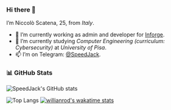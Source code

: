### Hi there 👋

I’m Niccolò Scatena, 25, from _Italy_.

- 🔭 I’m currently working as admin and developer for [Inforge](https://www.inforge.net).
- 🌱 I’m currently studying _Computer Engineering (curriculum: Cybersecurity)_ at _University of Pisa_.
- 📫 I’m on Telegram: [@SpeedJack](https://t.me/SpeedJack).

<!--
**SpeedJack/SpeedJack** is a ✨ _special_ ✨ repository because its `README.md` (this file) appears on your GitHub profile.

Here are some ideas to get you started:

- 🔭 I’m currently working on ...
- 🌱 I’m currently learning ...
- 👯 I’m looking to collaborate on ...
- 🤔 I’m looking for help with ...
- 💬 Ask me about ...
- 📫 How to reach me: ...
- 😄 Pronouns: ...
- ⚡ Fun fact: ...
-->

### 📊 GitHub Stats

![SpeedJack's GitHub stats](https://github-readme-stats.vercel.app/api?username=SpeedJack&show_icons=true&count_private=true&theme=gruvbox)

![Top Langs](https://github-readme-stats.vercel.app/api/top-langs/?username=SpeedJack&theme=gruvbox)
[![willianrod's wakatime stats](https://github-readme-stats.vercel.app/api/wakatime?username=SpeedJack&theme=gruvbox)](https://wakatime.com/@SpeedJack)
